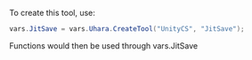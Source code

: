 To create this tool, use:
```c#
vars.JitSave = vars.Uhara.CreateTool("UnityCS", "JitSave");
```
Functions would then be used through vars.JitSave
